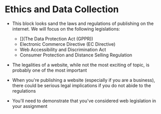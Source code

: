 # Ethics and Data Collection

- This block looks sand the laws and regulations of publishing on the internet. We will focus on the following legislations:

    - [](The Data Protection Act (GPPR))
    - Electronic Commerce Directive (EC Directive)
    - Web Accessibility and Discrimination Act
    - Consumer Protection and Distance Selling Regulation

- The legalities of a website, while not the most exciting of topic, is probably one of the most important

- When you're publishing a website (especially if you are a business), there could be serious legal implications if you do not abide to the regulations

- You'll need to demonstrate that you've considered web legislation in your assignment  
